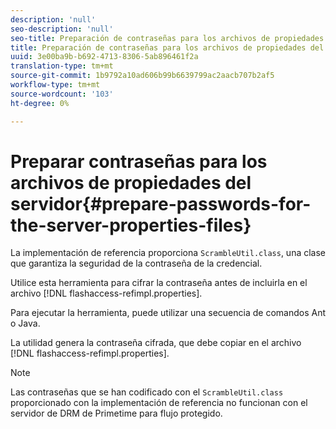 ```yaml
---
description: 'null'
seo-description: 'null'
seo-title: Preparación de contraseñas para los archivos de propiedades del servidor
title: Preparación de contraseñas para los archivos de propiedades del servidor
uuid: 3e00ba9b-b692-4713-8306-5ab896461f2a
translation-type: tm+mt
source-git-commit: 1b9792a10ad606b99b6639799ac2aacb707b2af5
workflow-type: tm+mt
source-wordcount: '103'
ht-degree: 0%

---
```



# Preparar contraseñas para los archivos de propiedades del servidor{#prepare-passwords-for-the-server-properties-files}

La implementación de referencia proporciona `ScrambleUtil.class`, una clase que garantiza la seguridad de la contraseña de la credencial.

Utilice esta herramienta para cifrar la contraseña antes de incluirla en el archivo [!DNL flashaccess-refimpl.properties].

Para ejecutar la herramienta, puede utilizar una secuencia de comandos Ant o Java.

La utilidad genera la contraseña cifrada, que debe copiar en el archivo [!DNL flashaccess-refimpl.properties].

>[!NOTE]
>
>Las contraseñas que se han codificado con el `ScrambleUtil.class` proporcionado con la implementación de referencia no funcionan con el servidor de DRM de Primetime para flujo protegido.
